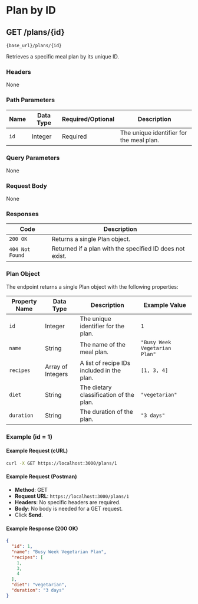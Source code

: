 # Plan by ID

## GET /plans/{id}

`{base_url}/plans/{id}`

Retrieves a specific meal plan by its unique ID.

### Headers

None

### Path Parameters

| Name | Data Type | Required/Optional | Description |
| --- | --- | --- | --- |
| `id` | Integer | Required | The unique identifier for the meal plan. |

### Query Parameters

None

### Request Body

None

### Responses

| Code | Description |
| --- | --- |
| `200 OK` | Returns a single Plan object. |
| `404 Not Found` | Returned if a plan with the specified ID does not exist. |

### Plan Object

The endpoint returns a single Plan object with the following properties:

| Property Name | Data Type | Description | Example Value |
| --- | --- | --- | --- |
| `id` | Integer | The unique identifier for the plan. | `1` |
| `name` | String | The name of the meal plan. | `"Busy Week Vegetarian Plan"` |
| `recipes`| Array of Integers | A list of recipe IDs included in the plan. | `[1, 3, 4]` |
| `diet` | String | The dietary classification of the plan. | `"vegetarian"` |
| `duration`| String | The duration of the plan. | `"3 days"` |

### Example (id = 1)

#### Example Request (cURL)

```sh
curl -X GET https://localhost:3000/plans/1
```

#### Example Request (Postman)

* **Method**: GET
* **Request URL**: `https://localhost:3000/plans/1`
* **Headers**: No specific headers are required.
* **Body**: No body is needed for a GET request.
* Click **Send**.

#### Example Response (200 OK)

```json
{
  "id": 1,
  "name": "Busy Week Vegetarian Plan",
  "recipes": [
    1,
    3,
    4
  ],
  "diet": "vegetarian",
  "duration": "3 days"
}
```
